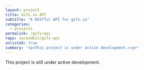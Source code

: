 ```yaml
---
layout: project
title: Gifs.io API
subtitle: "A RESTful API for gifs.io"
categories:
  - projects
permalink: /gifs/api
repo: secondbit/gifs-api
unlisted: true
summary: "<p>This project is under active development.</p>"
---
```


This project is still under active development.
